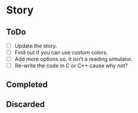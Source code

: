 # Story

## ToDo
- [ ] Update the story.
- [ ] Find out if you can use custom colors.
- [ ] Add more options so, it isn't a reading simulator.
- [ ] Re-write the code in C or C++ cause why not?

## Completed

## Discarded
